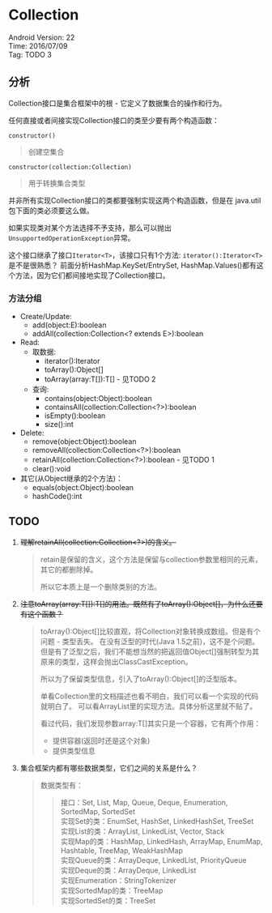 # Collection

Android Version: 22  
Time: 2016/07/09  
Tag: TODO 3  

## 分析
Collection接口是集合框架中的根 - 它定义了数据集合的操作和行为。

任何直接或者间接实现Collection接口的类至少要有两个构造函数： 

`constructor()`

> 创建空集合

`constructor(collection:Collection)`

> 用于转换集合类型


并非所有实现Collection接口的类都要强制实现这两个构造函数，但是在
java.util包下面的类必须要这么做。

如果实现类对某个方法选择不予支持，那么可以抛出`UnsupportedOperationException`异常。

这个接口继承了接口`Iterator<T>`，该接口只有1个方法:
`iterator():Iterator<T>`
是不是很熟悉？
前面分析HashMap.KeySet/EntrySet, HashMap.Values()都有这个方法，因为它们都间接地实现了Collection接口。

### 方法分组
* Create/Update:
	- add(object:E):boolean
	- addAll(collection:Collection<? extends E>):boolean
* Read:
	- 取数据:
		- iterator():Iterator<E>
		- toArray():Object[]
		- toArray(array:T[]):T[] - 见TODO 2
	- 查询:
		- contains(object:Object):boolean
		- containsAll(collection:Collection<?>):boolean
		- isEmpty():boolean
		- size():int
* Delete:
	- remove(object:Object):boolean
	- removeAll(collection:Collection<?>):boolean
	- retainAll(collection:Collection<?>):boolean - 见TODO 1
	- clear():void
* 其它(从Object继承的2个方法)：
	- equals(object:Object):boolean
	- hashCode():int

## TODO
1. ~~理解retainAll(collection:Collection<?>)的含义。~~

	> retain是保留的含义，这个方法是保留与collection参数里相同的元素，其它的都删除掉。
	>
    > 所以它本质上是一个删除类别的方法。

2. ~~注意toArray(array:T[]):T[]的用法。既然有了toArray():Object[]，为什么还要有这个函数？~~

	> toArray():Object[]比较直观，将Collection对象转换成数组。但是有个问题 - 类型丢失。
	> 在没有泛型的时代(Java 1.5之前)，这不是个问题。
	> 但是有了泛型之后，我们不能想当然的把返回值Object[]强制转型为其原来的类型，这样会抛出ClassCastException。
	>
	> 所以为了保留类型信息，引入了toArray():Object[]的泛型版本。
	> 
	> 单看Collection里的文档描述也看不明白，我们可以看一个实现的代码就明白了。
	> 可以看ArrayList里的实现方法。具体分析这里就不贴了。
	> 
	> 看过代码，我们发现参数array:T[]其实只是一个容器，它有两个作用：
	> * 提供容器(返回时还是这个对象)
    > * 提供类型信息

3. 集合框架内都有哪些数据类型，它们之间的关系是什么？

	> 数据类型有：
	>> 接口：Set, List, Map, Queue, Deque, Enumeration, SortedMap, SortedSet  
	>> 实现Set的类：EnumSet, HashSet, LinkedHashSet, TreeSet  
	>> 实现List的类：ArrayList, LinkedList, Vector, Stack  
	>> 实现Map的类：HashMap, LinkedHash, ArrayMap, EnumMap, Hashtable, TreeMap, WeakHashMap  
	>> 实现Queue的类：ArrayDeque, LinkedList, PriorityQueue  
	>> 实现Deque的类：ArrayDeque, LinkedList  
	>> 实现Enumeration：StringTokenizer  
	>> 实现SortedMap的类：TreeMap  
	>> 实现SortedSet的类：TreeSet  
